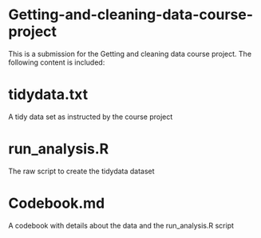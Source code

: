 # Getting-and-cleaning-data-course-project

This is a submission for the Getting and cleaning data course project. The following content is included:

# tidydata.txt

A tidy data set as instructed by the course project

# run_analysis.R

The raw script to create the tidydata dataset

# Codebook.md

A codebook with details about the data and the run_analysis.R script
